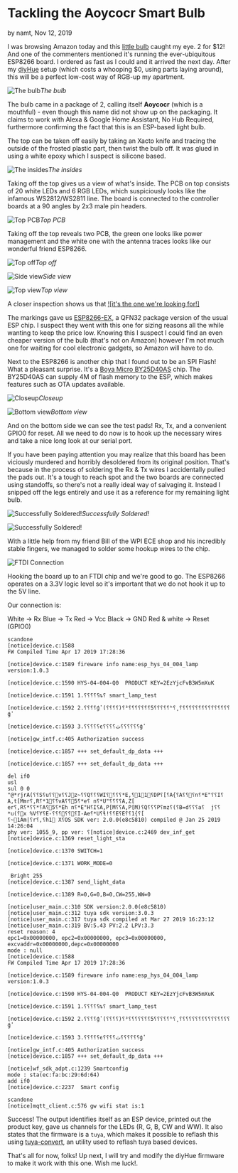 # Tackling the Aoycocr Smart Bulb

by namt, Nov 12, 2019

I was browsing Amazon today and this [little bulb](https://www.amazon.com/gp/product/B07NXR61Y2/) caught my eye. 2 for $12! And one of the commenters mentioned it's running the ever-ubiquitous ESP8266 board. I ordered as fast as I could and it arrived the next day. After my [diyHue](https://diyhue.org/) setup (which costs a whooping $0, using parts laying around), this will be a perfect low-cost way of RGB-up my apartment. 

![The bulb](assets/smartbulb/initial.jpg)_The bulb_

The bulb came in a package of 2, calling itself __Aoycocr__ (which is a mouthful) - even though this name did not show up on the packaging. It claims to work with Alexa & Google Home Assistant, No Hub Required, furthermore confirming the fact that this is an ESP-based light bulb. 

The top can be taken off easily by taking an Xacto knife and tracing the outside of the frosted plastic part, then twist the bulb off. It was glued in using a white epoxy which I suspect is silicone based. 

![The insides](assets/smartbulb/housing.jpg)_The insides_

Taking off the top gives us a view of what's inside. The PCB on top consists of 20 white LEDs and 6 RGB LEDs, which suspiciously looks like the infamous WS2812/WS2811 line. The board is connected to the controller boards at a 90 angles by 2x3 male pin headers. 

![Top PCB](assets/smartbulb/ledboard.jpg)_Top PCB_

Taking off the top reveals two PCB, the green one looks like power management and the white one with the antenna traces looks like our wonderful friend ESP8266.

![Top off](assets/smartbulb/noledboard.jpg)_Top off_

![Side view](assets/smartbulb/esp-side.jpg)_Side view_

![Top view](assets/smartbulb/esp-top.jpg)_Top view_

A closer inspection shows us that [![it's the one we're looking for!]]((http://img.youtube.com/vi/PDZcqBgCS74/0.jpg)](http://www.youtube.com/watch?v=PDZcqBgCS74)
)

The markings gave us [ESP8266-EX](https://www.espressif.com/sites/default/files/documentation/0a-esp8266ex_datasheet_en.pdf), a QFN32 package version of the usual ESP chip. I suspect they went with this one for sizing reasons all the while wanting to keep the price low. Knowing this I suspect I could find an even cheaper version of the bulb (that's not on Amazon) however I'm not much one for waiting for cool electronic gadgets, so Amazon will have to do. 

Next to the ESP8266 is another chip that I found out to be an SPI Flash! What a pleasant surprise. It's a [Boya Micro BY25D40AS](http://www.boyamicro.com/English/Product/017936210.html) chip. The BY25D40AS can supply 4M of flash memory to the ESP, which makes features such as OTA updates available. 

![Closeup](assets/smartbulb/esp-top2.jpg)_Closeup_

![Bottom view](assets/smartbulb/esp-bot.jpg)_Bottom view_

And on the bottom side we can see the test pads! Rx, Tx, and a convenient GPIO0 for reset. All we need to do now is to hook up the necessary wires and take a nice long look at our serial port.

If you have been paying attention you may realize that this board has been viciously murdered and horribly desoldered from its original position. That's because in the process of soldering the Rx & Tx wires I accidentally pulled the pads out. It's a tough to reach spot and the two boards are connected using standoffs, so there's not a really ideal way of salvaging it. Instead I snipped off the legs entirely and use it as a reference for my remaining light bulb.

![Successfully Soldered!](assets/smartbulb/esp-wire-top.jpg)_Successfully Soldered!_

![Successfully Soldered!](assets/smartbulb/esp-wire-bot.jpg)

With a little help from my friend Bill of the WPI ECE shop and his incredibly stable fingers, we managed to solder some hookup wires to the chip.

![FTDI Connection](assets/smartbulb/ftdi.jpg)

Hooking the board up to an FTDI chip and we're good to go. The ESP8266 operates on a 3.3V logic level so it's important that we do not hook it up to the 5V line. 

Our connection is: 

White 		-> Rx
Blue 		-> Tx
Red 		-> Vcc
Black		-> GND
Red & white -> Reset (GPIO0)

```
scandone
[notice]device.c:1588 
FW Compiled Time Apr 17 2019 17:28:36

[notice]device.c:1589 fireware info name:esp_hys_04_004_lamp version:1.0.3

[notice]device.c:1590 HYS-04-004-Q0  PRODUCT KEY=2EzYjcFvB3W5mXuK

[notice]device.c:1591 1.⸮⸮⸮⸮⸮ȵ⸮ smart_lamp_test 

[notice]device.c:1592 2.⸮⸮⸮⸮ģʽ(⸮⸮⸮⸮)⸮³⸮⸮⸮⸮⸮⸮⸮5⸮⸮⸮⸮⸮ʱ⸮˳⸮⸮⸮⸮⸮⸮⸮⸮⸮⸮⸮⸮⸮⸮⸮⸮ģʽ

[notice]device.c:1593 3.⸮⸮⸮⸮⸮ϵ⸮⸮⸮⸮ٽ⸮⸮⸮⸮⸮⸮ģʽ

[notice]gw_intf.c:405 Authorization success

[notice]device.c:1857 +++ set_default_dp_data +++

[notice]device.c:1857 +++ set_default_dp_data +++

del if0
usl
sul 0 0
"@*rjrA(⸮⸮S⸮u⸮⸮v⸮⸮Jz~⸮⸮Q⸮⸮⸮WI⸮⸮⸮⸮*E,⸮11⸮DP⸮[⸮A{⸮A⸮⸮⸮n⸮*E"⸮⸮I⸮A,t[Mmr⸮,R⸮*1⸮⸮vA⸮⸮5⸮*e⸮ n⸮*U"⸮⸮⸮⸮A,Z[
er⸮,R⸮*⸮⸮*⸮A⸮5⸮*Eh n⸮*E"H⸮I⸮A,P[M⸮⸮A,P[M)⸮Q⸮⸮⸮P⸮mz⸮(⸮B=d⸮⸮⸮a⸮	j⸮⸮*u(⸮x %V⸮Y⸮E-⸮⸮⸮⸮⸮⸮I-Ae⸮*U⸮ɬ!⸮⸮E⸮E⸮⸮1{⸮[
⸮~1Am|⸮r⸮,⸮h1	X⸮OS SDK ver: 2.0.0(e8c5810) compiled @ Jan 25 2019 14:26:04
phy ver: 1055_9, pp ver: ⸮[notice]device.c:2469 dev_inf_get
[notice]device.c:1369 reset_light_sta

[notice]device.c:1370 SWITCH=1

[notice]device.c:1371 WORK_MODE=0

 Bright 255
[notice]device.c:1387 send_light_data

[notice]device.c:1389 R=0,G=0,B=0,CW=255,WW=0

[notice]user_main.c:310 SDK version:2.0.0(e8c5810)
[notice]user_main.c:312 tuya sdk version:3.0.3
[notice]user_main.c:317 tuya sdk compiled at Mar 27 2019 16:23:12
[notice]user_main.c:319 BV:5.43 PV:2.2 LPV:3.3
reset reason: 4
epc1=0x00000000, epc2=0x00000000, epc3=0x00000000, excvaddr=0x00000000,depc=0x00000000
mode : null
[notice]device.c:1588 
FW Compiled Time Apr 17 2019 17:28:36

[notice]device.c:1589 fireware info name:esp_hys_04_004_lamp version:1.0.3

[notice]device.c:1590 HYS-04-004-Q0  PRODUCT KEY=2EzYjcFvB3W5mXuK

[notice]device.c:1591 1.⸮⸮⸮⸮⸮ȵ⸮ smart_lamp_test 

[notice]device.c:1592 2.⸮⸮⸮⸮ģʽ(⸮⸮⸮⸮)⸮³⸮⸮⸮⸮⸮⸮⸮5⸮⸮⸮⸮⸮ʱ⸮˳⸮⸮⸮⸮⸮⸮⸮⸮⸮⸮⸮⸮⸮⸮⸮⸮ģʽ

[notice]device.c:1593 3.⸮⸮⸮⸮⸮ϵ⸮⸮⸮⸮ٽ⸮⸮⸮⸮⸮⸮ģʽ

[notice]gw_intf.c:405 Authorization success
[notice]device.c:1857 +++ set_default_dp_data +++

[notice]wf_sdk_adpt.c:1239 Smartconfig
mode : sta(ec:fa:bc:29:6d:64)
add if0
[notice]device.c:2237  Smart config

scandone
[notice]mqtt_client.c:576 gw wifi stat is:1

```

Success! The output identifies itself as an ESP device, printed out the product key, gave us channels for the LEDs (R, G, B, CW and WW). It also states that the firmware is a `tuya`, which makes it possible to reflash this using [tuya-convert](https://github.com/ct-Open-Source/tuya-convert), an utility used to reflash tuya based devices. 

That's all for now, folks! Up next, I will try and modify the diyHue firmware to make it work with this one. Wish me luck!.	